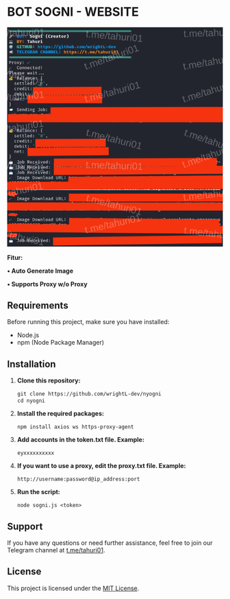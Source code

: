 # BOT SOGNI - WEBSITE

![Fitur Sogni](sogni.png)

**Fitur:**

**• Auto Generate Image**

**• Supports Proxy w/o Proxy**

## Requirements

Before running this project, make sure you have installed:

- Node.js
- npm (Node Package Manager)

## Installation

1. **Clone this repository:**

    ```plaintext
    git clone https://github.com/wrightL-dev/nyogni
    cd nyogni

2. **Install the required packages:**

    ```plaintext
    npm install axios ws https-proxy-agent

3. **Add accounts in the token.txt file. Example:**

    ```plaintext
    eyxxxxxxxxxx

4. **If you want to use a proxy, edit the proxy.txt file. Example:**
   ```plaintext
   http://username:password@ip_address:port

5. **Run the script:**
   ```plaintext
   node sogni.js <token>

## Support

If you have any questions or need further assistance, feel free to join our Telegram channel at [t.me/tahuri01](https://t.me/tahuri01).

## License

This project is licensed under the [MIT License](LICENSE).
